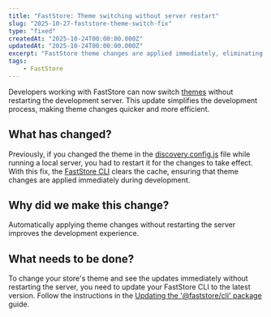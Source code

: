 ```yaml
---
title: "FastStore: Theme switching without server restart" 
slug: "2025-10-27-faststore-theme-switch-fix" 
type: "fixed"
createdAt: "2025-10-24T00:00:00.000Z"
updatedAt: "2025-10-24T00:00:00.000Z"
excerpt: "FastStore theme changes are applied immediately, eliminating the need to restart the development server after modifying the theme configuration."
tags:
    - FastStore
---
```


Developers working with FastStore can now switch [themes](https://developers.vtex.com/docs/guides/faststore/themes-overview) without restarting the development server. This update simplifies the development process, making theme changes quicker and more efficient.

## What has changed?

Previously, if you changed the theme in the [discovery.config.js](https://developers.vtex.com/docs/guides/faststore/developer-tools-config-options#theme) file while running a local server, you had to restart it for the changes to take effect. With this fix, the [FastStore CLI](https://developers.vtex.com/docs/guides/faststore/developer-tools-faststore-cli) clears the cache, ensuring that theme changes are applied immediately during development.

## Why did we make this change?

Automatically applying theme changes without restarting the server improves the development experience.

## What needs to be done?

To change your store's theme and see the updates immediately without restarting the server, you need to update your FastStore CLI to the latest version. Follow the instructions in the [Updating the '@faststore/cli' package](https://developers.vtex.com/docs/guides/faststore/developer-tools-updating-the-cli-package-version) guide.
